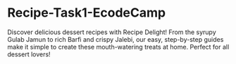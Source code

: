 # Recipe-Task1-EcodeCamp
 Discover delicious dessert recipes with Recipe Delight! From the syrupy Gulab Jamun to rich Barfi and crispy Jalebi, our easy, step-by-step guides make it simple to create these mouth-watering treats at home. Perfect for all dessert lovers!
